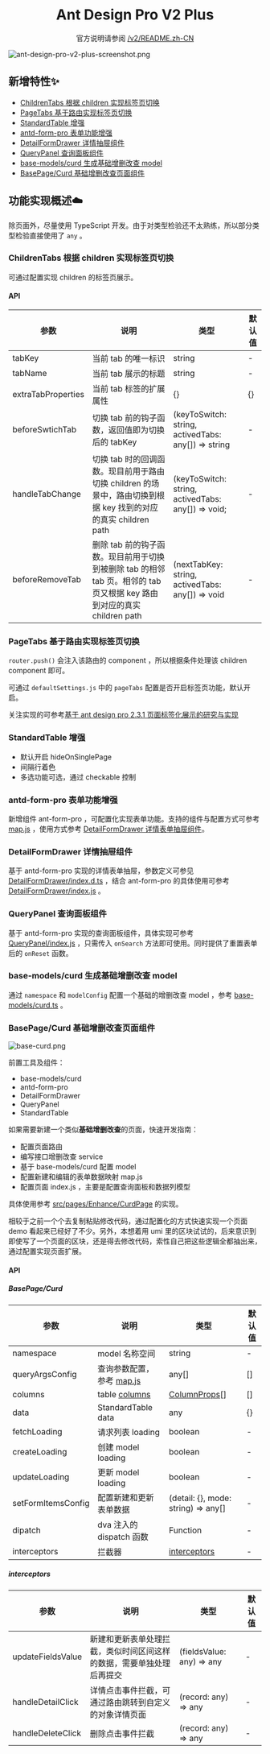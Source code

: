 <h1 align="center">Ant Design Pro V2 Plus</h1>

<div align="center">

官方说明请参阅 [/v2/README.zh-CN](https://github.com/ant-design/ant-design-pro/blob/v2/README.zh-CN.md)

</div>

![ant-design-pro-v2-plus-screenshot.png](https://i.loli.net/2019/07/06/5d1ff32b16d2497023.png)

## 新增特性✨

* [ChildrenTabs 根据 children 实现标签页切换](#ChildrenTabs-根据-children-实现标签页切换)
* [PageTabs 基于路由实现标签页切换](#PageTabs-基于路由实现标签页切换)
* [StandardTable 增强](#StandardTable-增强)
* [antd-form-pro 表单功能增强](#antd-form-pro-表单功能增强)
* [DetailFormDrawer 详情抽屉组件](#DetailFormDrawer-详情抽屉组件)
* [QueryPanel 查询面板组件](#QueryPanel-查询面板组件)
* [base-models/curd 生成基础增删改查 model](#base-models/curd-基础增删改查-model)
* [BasePage/Curd 基础增删改查页面组件](#BasePage/Curd-基础增删改查页面组件)

## 功能实现概述☁️

除页面外，尽量使用 TypeScript 开发。由于对类型检验还不太熟练，所以部分类型检验直接使用了 `any` 。

### ChildrenTabs 根据 children 实现标签页切换

可通过配置实现 children 的标签页展示。

#### API

| 参数 | 说明 | 类型 | 默认值 |
| --- | --- | --- | --- |
| tabKey | 当前 tab 的唯一标识 | string | - |
| tabName | 当前 tab 展示的标题 | string | - |
| extraTabProperties | 当前 tab 标签的扩展属性 | {} | {} |
| beforeSwtichTab | 切换 tab 前的钩子函数，返回值即为切换后的 tabKey | (keyToSwitch: string, activedTabs: any[]) => string | - |
| handleTabChange | 切换 tab 时的回调函数。现目前用于路由切换 children 的场景中，路由切换到根据 key 找到的对应的真实 children path | (keyToSwitch: string, activedTabs: any[]) => void; | - |
| beforeRemoveTab | 删除 tab 前的钩子函数。现目前用于切换到被删除 tab 的相邻 tab 页。相邻的 tab 页又根据 key 路由到对应的真实 children path | (nextTabKey: string, activedTabs: any[]) => void | - |

### PageTabs 基于路由实现标签页切换

`router.push()` 会注入该路由的 component ，所以根据条件处理该 children component 即可。

可通过 `defaultSettings.js` 中的 `pageTabs` 配置是否开启标签页功能，默认开启。

关注实现的可参考[基于 ant design pro 2.3.1 页面标签化展示的研究与实现](https://theprimone.top/2019/07/06/2019-07-06-ant-design-pro-tabs-page-by-route)

### StandardTable 增强

* 默认开启 hideOnSinglePage
* 间隔行着色
* 多选功能可选，通过 checkable 控制

### antd-form-pro 表单功能增强

新增组件 ant-form-pro ，可配置化实现表单功能。支持的组件与配置方式可参考 [map.js](/src/pages/Enhance/CurdPage/map.js) ，使用方式参考 [DetailFormDrawer 详情表单抽屉组件](#DetailFormDrawer-详情抽屉组件)。

### DetailFormDrawer 详情抽屉组件

基于 antd-form-pro 实现的详情表单抽屉，参数定义可参见 [DetailFormDrawer/index.d.ts](/src/components/DetailFormDrawer/index.d.ts) ，结合 ant-form-pro 的具体使用可参考 [DetailFormDrawer/index.js](/src/components/DetailFormDrawer/index.js) 。

### QueryPanel 查询面板组件

基于 antd-form-pro 实现的查询面板组件，具体实现可参考 [QueryPanel/index.js](/src/components/QueryPanel/index.js) ，只需传入 `onSearch` 方法即可使用。同时提供了重置表单后的 `onReset` 函数。

### base-models/curd 生成基础增删改查 model

通过 `namespace` 和 `modelConfig` 配置一个基础的增删改查 model ，参考 [base-models/curd.ts](/src/base-models/curd.ts) 。

### BasePage/Curd 基础增删改查页面组件

![base-curd.png](https://i.loli.net/2019/07/12/5d28976248c5c94749.png)

前置工具及组件：

* base-models/curd
* antd-form-pro
* DetailFormDrawer
* QueryPanel
* StandardTable

如果需要新建一个类似**基础增删改查**的页面，快速开发指南：

* 配置页面路由
* 编写接口增删改查 service
* 基于 base-models/curd 配置 model
* 配置新建和编辑的表单数据映射 map.js
* 配置页面 index.js ，主要是配置查询面板和数据列模型

具体使用参考 [src/pages/Enhance/CurdPage](src/pages/Enhance/CurdPage) 的实现。

相较于之前一个个去复制粘贴修改代码，通过配置化的方式快速实现一个页面 demo 看起来已经好了不少。另外，本想着用 umi 里的区块试试的，后来意识到即使写了一个页面的区块，还是得去修改代码，索性自己把这些逻辑全都抽出来，通过配置实现页面扩展。

#### API

##### BasePage/Curd

| 参数 | 说明 | 类型 | 默认值 |
| --- | --- | --- | --- |
| namespace | model 名称空间 | string | - |
| queryArgsConfig | 查询参数配置，参考 [map.js](/src/pages/Enhance/CurdPage/map.js) | any[] | [] |
| columns | table [columns](https://ant.design/components/table-cn/#Column) | [ColumnProps](https://git.io/vMMXC)[] | [] |
| data | StandardTable data | any | {} |
| fetchLoading | 请求列表 loading | boolean | - |
| createLoading | 创建 model loading | boolean | - |
| updateLoading | 更新 model loading | boolean | - |
| setFormItemsConfig | 配置新建和更新表单数据 | (detail: {}, mode: string) => any[] | - |
| dipatch | dva 注入的 dispatch 函数 | Function | - |
| interceptors | 拦截器 | [interceptors](#interceptors) | - |

##### interceptors

| 参数 | 说明 | 类型 | 默认值 |
| --- | --- | --- | --- |
| updateFieldsValue | 新建和更新表单处理拦截，类似时间区间这样的数据，需要单独处理后再提交 | (fieldsValue: any) => any | - |
| handleDetailClick | 详情点击事件拦截，可通过路由跳转到自定义的对象详情页面 | (record: any) => any | - |
| handleDeleteClick | 删除点击事件拦截 | (record: any) => any | - |
